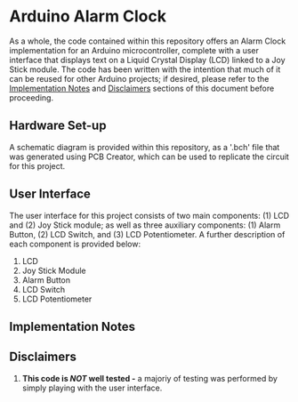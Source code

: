 # Arduino Alarm Clock
As a whole, the code contained within this repository offers an Alarm Clock implementation for an Arduino microcontroller, complete with a user interface that
displays text on a Liquid Crystal Display (LCD) linked to a Joy Stick module. The code has been written with the intention that much of it can be reused for other
Arduino projects; if desired, please refer to the [Implementation Notes](#implementation-notes) and [Disclaimers](#disclaimers) sections of this document before proceeding. 
## Hardware Set-up
A schematic diagram is provided within this repository, as a '.bch' file that was generated using PCB Creator, which can be used to replicate the circuit for this project. 
## User Interface
The user interface for this project consists of two main components: (1) LCD and (2) Joy Stick module; as well as three auxiliary components: (1) Alarm Button, (2) LCD Switch, and (3) LCD Potentiometer.
A further description of each component is provided below:
1. LCD
2. Joy Stick Module
3. Alarm Button
4. LCD Switch
5. LCD Potentiometer
## Implementation Notes
## Disclaimers
1. **This code is _NOT_ well tested -** a majoriy of testing was performed by simply playing with the user interface.
